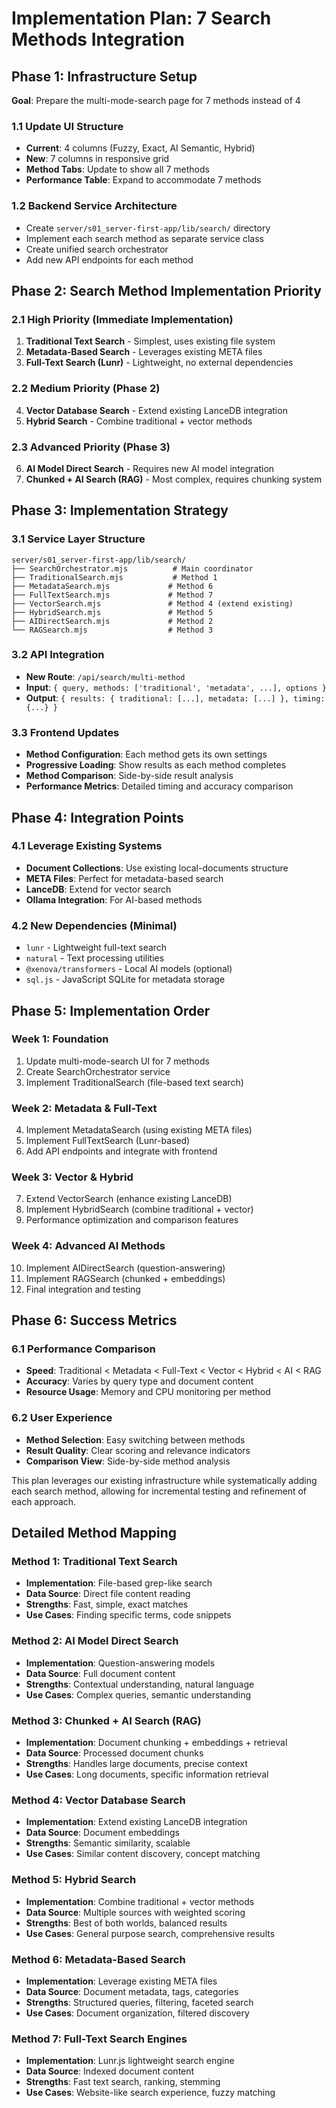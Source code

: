 # Implementation Plan: 7 Search Methods Integration

## Phase 1: Infrastructure Setup
**Goal**: Prepare the multi-mode-search page for 7 methods instead of 4

### 1.1 Update UI Structure
- **Current**: 4 columns (Fuzzy, Exact, AI Semantic, Hybrid)
- **New**: 7 columns in responsive grid
- **Method Tabs**: Update to show all 7 methods
- **Performance Table**: Expand to accommodate 7 methods

### 1.2 Backend Service Architecture
- Create `server/s01_server-first-app/lib/search/` directory
- Implement each search method as separate service class
- Create unified search orchestrator
- Add new API endpoints for each method

## Phase 2: Search Method Implementation Priority

### 2.1 High Priority (Immediate Implementation)
1. **Traditional Text Search** - Simplest, uses existing file system
2. **Metadata-Based Search** - Leverages existing META files
3. **Full-Text Search (Lunr)** - Lightweight, no external dependencies

### 2.2 Medium Priority (Phase 2)
4. **Vector Database Search** - Extend existing LanceDB integration
5. **Hybrid Search** - Combine traditional + vector methods

### 2.3 Advanced Priority (Phase 3)
6. **AI Model Direct Search** - Requires new AI model integration
7. **Chunked + AI Search (RAG)** - Most complex, requires chunking system

## Phase 3: Implementation Strategy

### 3.1 Service Layer Structure
```
server/s01_server-first-app/lib/search/
├── SearchOrchestrator.mjs          # Main coordinator
├── TraditionalSearch.mjs           # Method 1
├── MetadataSearch.mjs             # Method 6  
├── FullTextSearch.mjs             # Method 7
├── VectorSearch.mjs               # Method 4 (extend existing)
├── HybridSearch.mjs               # Method 5
├── AIDirectSearch.mjs             # Method 2
└── RAGSearch.mjs                  # Method 3
```

### 3.2 API Integration
- **New Route**: `/api/search/multi-method`
- **Input**: `{ query, methods: ['traditional', 'metadata', ...], options }`
- **Output**: `{ results: { traditional: [...], metadata: [...] }, timing: {...} }`

### 3.3 Frontend Updates
- **Method Configuration**: Each method gets its own settings
- **Progressive Loading**: Show results as each method completes
- **Method Comparison**: Side-by-side result analysis
- **Performance Metrics**: Detailed timing and accuracy comparison

## Phase 4: Integration Points

### 4.1 Leverage Existing Systems
- **Document Collections**: Use existing local-documents structure
- **META Files**: Perfect for metadata-based search
- **LanceDB**: Extend for vector search
- **Ollama Integration**: For AI-based methods

### 4.2 New Dependencies (Minimal)
- `lunr` - Lightweight full-text search
- `natural` - Text processing utilities
- `@xenova/transformers` - Local AI models (optional)
- `sql.js` - JavaScript SQLite for metadata storage

## Phase 5: Implementation Order

### Week 1: Foundation
1. Update multi-mode-search UI for 7 methods
2. Create SearchOrchestrator service
3. Implement TraditionalSearch (file-based text search)

### Week 2: Metadata & Full-Text
4. Implement MetadataSearch (using existing META files)
5. Implement FullTextSearch (Lunr-based)
6. Add API endpoints and integrate with frontend

### Week 3: Vector & Hybrid
7. Extend VectorSearch (enhance existing LanceDB)
8. Implement HybridSearch (combine traditional + vector)
9. Performance optimization and comparison features

### Week 4: Advanced AI Methods
10. Implement AIDirectSearch (question-answering)
11. Implement RAGSearch (chunked + embeddings)
12. Final integration and testing

## Phase 6: Success Metrics

### 6.1 Performance Comparison
- **Speed**: Traditional < Metadata < Full-Text < Vector < Hybrid < AI < RAG
- **Accuracy**: Varies by query type and document content
- **Resource Usage**: Memory and CPU monitoring per method

### 6.2 User Experience
- **Method Selection**: Easy switching between methods
- **Result Quality**: Clear scoring and relevance indicators
- **Comparison View**: Side-by-side method analysis

This plan leverages our existing infrastructure while systematically adding each search method, allowing for incremental testing and refinement of each approach.

## Detailed Method Mapping

### Method 1: Traditional Text Search
- **Implementation**: File-based grep-like search
- **Data Source**: Direct file content reading
- **Strengths**: Fast, simple, exact matches
- **Use Cases**: Finding specific terms, code snippets

### Method 2: AI Model Direct Search  
- **Implementation**: Question-answering models
- **Data Source**: Full document content
- **Strengths**: Contextual understanding, natural language
- **Use Cases**: Complex queries, semantic understanding

### Method 3: Chunked + AI Search (RAG)
- **Implementation**: Document chunking + embeddings + retrieval
- **Data Source**: Processed document chunks
- **Strengths**: Handles large documents, precise context
- **Use Cases**: Long documents, specific information retrieval

### Method 4: Vector Database Search
- **Implementation**: Extend existing LanceDB integration
- **Data Source**: Document embeddings
- **Strengths**: Semantic similarity, scalable
- **Use Cases**: Similar content discovery, concept matching

### Method 5: Hybrid Search
- **Implementation**: Combine traditional + vector methods
- **Data Source**: Multiple sources with weighted scoring
- **Strengths**: Best of both worlds, balanced results
- **Use Cases**: General purpose search, comprehensive results

### Method 6: Metadata-Based Search
- **Implementation**: Leverage existing META files
- **Data Source**: Document metadata, tags, categories
- **Strengths**: Structured queries, filtering, faceted search
- **Use Cases**: Document organization, filtered discovery

### Method 7: Full-Text Search Engines
- **Implementation**: Lunr.js lightweight search engine
- **Data Source**: Indexed document content
- **Strengths**: Fast text search, ranking, stemming
- **Use Cases**: Website-like search experience, fuzzy matching